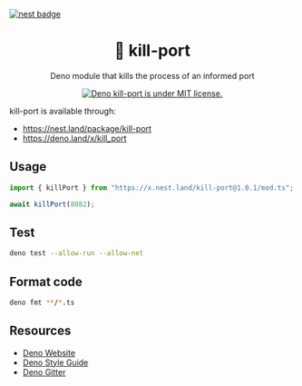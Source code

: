 [![nest badge](https://nest.land/badge.svg)](https://nest.land/package/kill-port)

<h1 align="center">🦕 kill-port</h1>

<p align="center">
  Deno module that kills the process of an informed port
</p>

<p align="center">
  <a href="https://github.com/gustavofabro/deno_kill_port/blob/master/LICENSE">
    <img src="https://img.shields.io/github/license/gustavofabro/deno_kill_port" alt="Deno kill-port is under MIT license." />
  </a>
</p>

kill-port is available through:

- https://nest.land/package/kill-port
- https://deno.land/x/kill_port

## Usage

```typescript
import { killPort } from "https://x.nest.land/kill-port@1.0.1/mod.ts";

await killPort(8082);
```

## Test

```bash
deno test --allow-run --allow-net
```

## Format code

```bash
deno fmt **/*.ts
```

## Resources

- [Deno Website](https://deno.land)
- [Deno Style Guide](https://deno.land/manual/contributing/style_guide)
- [Deno Gitter](https://gitter.im/denolife/Lobby)

